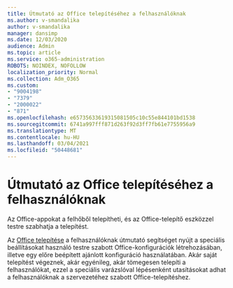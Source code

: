 ```yaml
---
title: Útmutató az Office telepítéséhez a felhasználóknak
ms.author: v-smandalika
author: v-smandalika
manager: dansimp
ms.date: 12/03/2020
audience: Admin
ms.topic: article
ms.service: o365-administration
ROBOTS: NOINDEX, NOFOLLOW
localization_priority: Normal
ms.collection: Adm_O365
ms.custom:
- "9004198"
- "7379"
- "2000022"
- "871"
ms.openlocfilehash: e65735633619315081505c10c55e844101bd1538
ms.sourcegitcommit: 6741a997fff871d263f92d3ff7fb61e7755956a9
ms.translationtype: MT
ms.contentlocale: hu-HU
ms.lasthandoff: 03/04/2021
ms.locfileid: "50448681"
---
```

# <a name="deploy-office-to-your-users-guide"></a>Útmutató az Office telepítéséhez a felhasználóknak

Az Office-appokat a felhőből telepítheti, és az Office-telepítő eszközzel testre szabhatja a telepítést.

Az [Office telepítése](https://go.microsoft.com/fwlink/?linkid=2146451) a felhasználóknak útmutató segítséget nyújt a speciális beállításokat használó testre szabott Office-konfigurációk létrehozásában, illetve egy előre beépített ajánlott konfiguráció használatában. Akár saját telepítést végeznek, akár egyénileg, akár tömegesen telepíti a felhasználókat, ezzel a speciális varázslóval lépésenként utasításokat adhat a felhasználóknak a szervezetéhez szabott Office-telepítéshez.